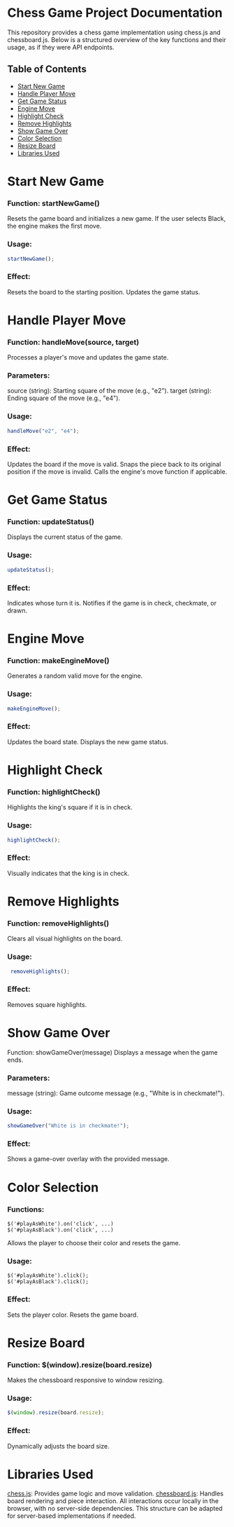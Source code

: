 # Chess Game Project Documentation

This repository provides a chess game implementation using chess.js and chessboard.js. 
Below is a structured overview of the key functions and their usage, as if they were API endpoints.

## Table of Contents

  - [Start New Game](#StartNewGame)
  - [Handle Player Move](#HandlePlayerMove)
  - [Get Game Status](#GetGameStatus)
  - [Engine Move](#EngineMove)
  - [Highlight Check](#HighlightCheck)
  - [Remove Highlights](#RemoveHighlights)
  - [Show Game Over](#ShowGameOver)
  - [Color Selection](#ColorSelection)
  - [Resize Board](#ResizeBoard)
  - [Libraries Used](#LibrariesUsed)

# Start New Game

### Function: startNewGame()
Resets the game board and initializes a new game.
If the user selects Black, the engine makes the first move.
### Usage:
```js
startNewGame();
```

### Effect:
Resets the board to the starting position.
Updates the game status.

# Handle Player Move

### Function: handleMove(source, target)
Processes a player's move and updates the game state.
### Parameters:
source (string): Starting square of the move (e.g., "e2").
target (string): Ending square of the move (e.g., "e4").
### Usage:
```js
handleMove("e2", "e4");
```

### Effect:
Updates the board if the move is valid.
Snaps the piece back to its original position if the move is invalid.
Calls the engine's move function if applicable.

# Get Game Status

### Function: updateStatus()
Displays the current status of the game.
### Usage:
```js
updateStatus();
```

### Effect:
Indicates whose turn it is.
Notifies if the game is in check, checkmate, or drawn.

# Engine Move
### Function: makeEngineMove()
Generates a random valid move for the engine.
### Usage:
```js 
makeEngineMove();
 ```

### Effect:
Updates the board state.
Displays the new game status.

# Highlight Check
### Function: highlightCheck()
Highlights the king's square if it is in check.
### Usage:
```js
highlightCheck();
 ```

### Effect:
Visually indicates that the king is in check.

# Remove Highlights
### Function: removeHighlights()
Clears all visual highlights on the board.
### Usage:
```js
 removeHighlights();
```

### Effect:
Removes square highlights.
# Show Game Over

Function: showGameOver(message)
Displays a message when the game ends.
### Parameters:
message (string): Game outcome message (e.g., "White is in checkmate!").
### Usage:
```js
showGameOver("White is in checkmate!"); 
```

### Effect:
Shows a game-over overlay with the provided message.

# Color Selection
### Functions:
```jQuery
$('#playAsWhite').on('click', ...) 
$('#playAsBlack').on('click', ...)
 ```

Allows the player to choose their color and resets the game.
### Usage:
```jQuery
$('#playAsWhite').click();
$('#playAsBlack').click();
 ```
### Effect:
Sets the player color.
Resets the game board.

# Resize Board
### Function: $(window).resize(board.resize)
Makes the chessboard responsive to window resizing.
### Usage:
```js
$(window).resize(board.resize);
 ```
### Effect:
Dynamically adjusts the board size.

# Libraries Used
[chess.js](#chess.js): Provides game logic and move validation.
[chessboard.js](#chessboard.js): Handles board rendering and piece interaction.
All interactions occur locally in the browser, with no server-side dependencies. This structure can be adapted for server-based implementations if needed.

